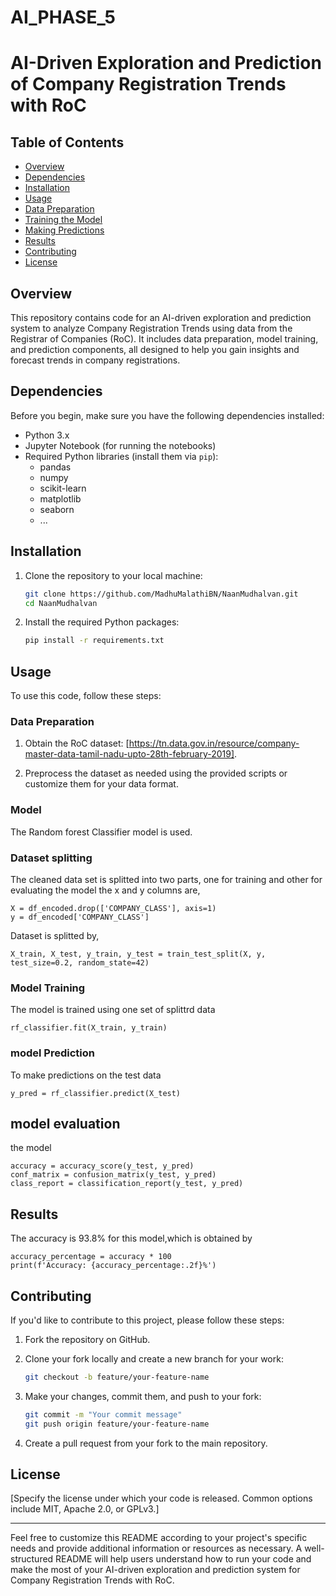 
# AI_PHASE_5

# AI-Driven Exploration and Prediction of Company Registration Trends with RoC

## Table of Contents

- [Overview](#overview)
- [Dependencies](#dependencies)
- [Installation](#installation)
- [Usage](#usage)
- [Data Preparation](#data-preparation)
- [Training the Model](#training-the-model)
- [Making Predictions](#making-predictions)
- [Results](#results)
- [Contributing](#contributing)
- [License](#license)

## Overview

This repository contains code for an AI-driven exploration and prediction system to analyze Company Registration Trends using data from the Registrar of Companies (RoC). It includes data preparation, model training, and prediction components, all designed to help you gain insights and forecast trends in company registrations.

## Dependencies

Before you begin, make sure you have the following dependencies installed:

- Python 3.x
- Jupyter Notebook (for running the notebooks)
- Required Python libraries (install them via `pip`):
  - pandas
  - numpy
  - scikit-learn
  - matplotlib
  - seaborn
  - ...

## Installation

1. Clone the repository to your local machine:

   ```bash
   git clone https://github.com/MadhuMalathiBN/NaanMudhalvan.git
   cd NaanMudhalvan
   ```

2. Install the required Python packages:

   ```bash
   pip install -r requirements.txt
   ```

## Usage

To use this code, follow these steps:

### Data Preparation

1. Obtain the RoC dataset: [https://tn.data.gov.in/resource/company-master-data-tamil-nadu-upto-28th-february-2019].

2. Preprocess the dataset as needed using the provided scripts or customize them for your data format.

### Model

The Random forest Classifier model is used.

### Dataset splitting
 The cleaned data set is splitted into two parts, one for training and other for evaluating the model
 the x and y columns are,

 ```
X = df_encoded.drop(['COMPANY_CLASS'], axis=1)
y = df_encoded['COMPANY_CLASS']
```

 Dataset is splitted by,

 ```
X_train, X_test, y_train, y_test = train_test_split(X, y, test_size=0.2, random_state=42)

```

### Model Training

The model is trained using one set of splittrd data

```
rf_classifier.fit(X_train, y_train)

```
### model Prediction
To make predictions on the test data
```
y_pred = rf_classifier.predict(X_test)
```
## model evaluation
the model
```
accuracy = accuracy_score(y_test, y_pred)
conf_matrix = confusion_matrix(y_test, y_pred)
class_report = classification_report(y_test, y_pred)
```

## Results
The accuracy is 93.8% for this model,which is obtained by
```
accuracy_percentage = accuracy * 100
print(f'Accuracy: {accuracy_percentage:.2f}%')
```

## Contributing

If you'd like to contribute to this project, please follow these steps:

1. Fork the repository on GitHub.

2. Clone your fork locally and create a new branch for your work:

   ```bash
   git checkout -b feature/your-feature-name
   ```

3. Make your changes, commit them, and push to your fork:

   ```bash
   git commit -m "Your commit message"
   git push origin feature/your-feature-name
   ```

4. Create a pull request from your fork to the main repository.

## License

[Specify the license under which your code is released. Common options include MIT, Apache 2.0, or GPLv3.]

---

Feel free to customize this README according to your project's specific needs and provide additional information or resources as necessary. A well-structured README will help users understand how to run your code and make the most of your AI-driven exploration and prediction system for Company Registration Trends with RoC.
